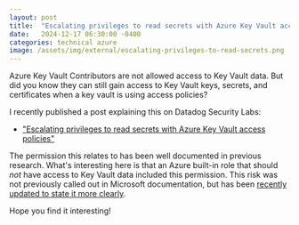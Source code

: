 ```yaml
---
layout: post
title:  "Escalating privileges to read secrets with Azure Key Vault access policies"
date:   2024-12-17 06:30:00 -0400
categories: technical azure
image: /assets/img/external/escalating-privileges-to-read-secrets.png
---
```


Azure Key Vault Contributors are not allowed access to Key Vault data. But did you know they can still gain access to Key Vault keys, secrets, and certificates when a key vault is using access policies?

I recently published a post explaining this on Datadog Security Labs:
- ["Escalating privileges to read secrets with Azure Key Vault access policies"](https://securitylabs.datadoghq.com/articles/escalating-privileges-to-read-secrets-with-azure-key-vault-access-policies/)

The permission this relates to has been well documented in previous research. What's interesting here is that an Azure built-in role that should _not_ have access to Key Vault data included this permission. This risk was not previously called out in Microsoft documentation, but has been [recently updated to state it more clearly](https://learn.microsoft.com/en-us/azure/role-based-access-control/built-in-roles/security#key-vault-contributor).

Hope you find it interesting!